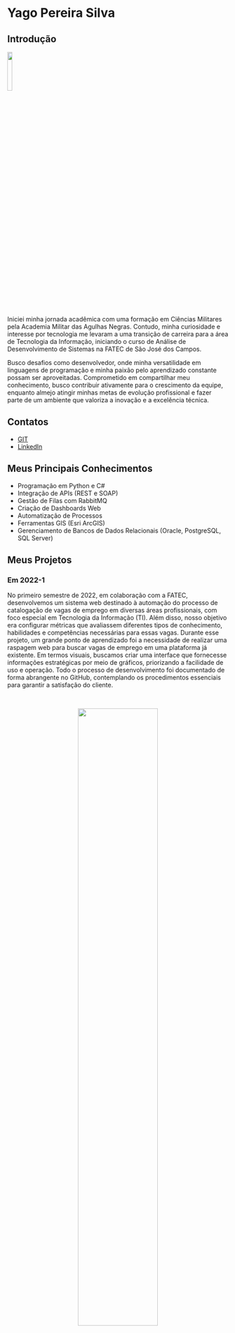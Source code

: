 # Yago Pereira Silva

## Introdução
<img src='/readme/yago.jpeg' width="15%" />

Iniciei minha jornada acadêmica com uma formação em Ciências Militares pela Academia Militar das Agulhas Negras. Contudo, minha curiosidade e interesse por tecnologia me levaram a uma transição de carreira para a área de Tecnologia da Informação, iniciando o curso de Análise de Desenvolvimento de Sistemas na FATEC de São José dos Campos.

Busco desafios como desenvolvedor, onde minha versatilidade em linguagens de programação e minha paixão pelo aprendizado constante possam ser aproveitadas. Comprometido em compartilhar meu conhecimento, busco contribuir ativamente para o crescimento da equipe, enquanto almejo atingir minhas metas de evolução profissional e fazer parte de um ambiente que valoriza a inovação e a excelência técnica.

## Contatos
* [GIT](https://github.com/YagoPSilva)
* [LinkedIn](https://www.linkedin.com/in/yago-pereira21/)

## Meus Principais Conhecimentos
* Programação em Python e C#
* Integração de APIs (REST e SOAP)
* Gestão de Filas com RabbitMQ
* Criação de Dashboards Web
* Automatização de Processos
* Ferramentas GIS (Esri ArcGIS)
* Gerenciamento de Bancos de Dados Relacionais (Oracle, PostgreSQL, SQL Server)

## Meus Projetos

### Em 2022-1


No primeiro semestre de 2022, em colaboração com a FATEC, desenvolvemos um sistema web destinado à automação do processo de catalogação de vagas de emprego em diversas áreas profissionais, com foco especial em Tecnologia da Informação (TI). Além disso, nosso objetivo era configurar métricas que avaliassem diferentes tipos de conhecimento, habilidades e competências necessárias para essas vagas. Durante esse projeto, um grande ponto de aprendizado foi a necessidade de realizar uma raspagem web para buscar vagas de emprego em uma plataforma já existente. Em termos visuais, buscamos criar uma interface que fornecesse informações estratégicas por meio de gráficos, priorizando a facilidade de uso e operação. Todo o processo de desenvolvimento foi documentado de forma abrangente no GitHub, contemplando os procedimentos essenciais para garantir a satisfação do cliente.

<br>
  <p align="center">
    <img src="readme/2022-1/gif-home-vagas.gif" width="60%" />
</p>

<br>
  <p align="center">
    <img src="readme/2022-1/cadastro-login-interfaceadm.gif" width="60%" />
</p>

<br>
  <p align="center">
    <img src="readme/2022-1/cursos-metricas-localização.gif" width="60%" />
</p>

Para mais informações:
[GIT](https://github.com/Fiv5TechCo/API-1ADS-2022-1)

#### Tecnologias Utilizadas
* HTML5 (Front-end) 
* CSS3 (Front-end)
* Java Script (Front-end)
* Bootstrap (Front-end)
* Python (Back-end)
* Flask (Back-end)
* SQLite (Banco de Dados)
* Github (Documentação e Versonamento)
* Figma (Prototipagem)

#### Contribuições Pessoais
Durante minha participação no projeto, desempenhei um papel essencial tanto no desenvolvimento técnico quanto na gestão eficaz da equipe. Como Scrum Master, fui encarregado de liderar e coordenar as atividades do time, garantindo a adesão aos princípios ágeis e promovendo um ambiente de trabalho colaborativo e produtivo.

Minhas responsabilidades incluíam o gerenciamento das tarefas da equipe, desde o planejamento até a entrega, utilizando metodologias ágeis para garantir o cumprimento dos prazos e a qualidade do trabalho. Além disso, fui responsável por facilitar as reuniões diárias, as sessões de planejamento de sprint e as retrospectivas, promovendo a comunicação eficaz e a resolução de impedimentos.

Além do meu papel como Scrum Master, também contribuí ativamente para o desenvolvimento técnico do projeto. Fui responsável pela implementação das rotas e pela configuração inicial da aplicação com Flask, além de criar a conexão com o banco de dados SQLite e a realização da raspagem de dados por meio da biblioteca Beautiful Soup.

Na parte de interface do usuário, atuei a criação de templates HTML dinâmicos e a estilização com Bootstrap, garantindo uma experiência de usuário atraente e intuitiva. Também implementei situações lógicas em HTML usando o Jinja, como a paginação, para melhorar a usabilidade da plataforma.

Adicionalmente, desempenhei um papel-chave na geração de gráficos de burndown, fornecendo uma visão clara do progresso do projeto ao longo do tempo e auxiliando na identificação de possíveis desafios e áreas de melhoria.

Minha abordagem, combinada com minhas habilidades técnicas e de liderança, foram fundamentais para o sucesso deste projeto. Estou extremamente orgulhoso de ter contribuído de maneira significativa tanto para o desenvolvimento técnico quanto para a gestão eficaz da equipe.

#### Hard Skills
* HTML5 - Capacidade de criar estruturas semânticas em páginas web, proporcionando uma organização clara e eficiente do conteúdo. (Tenho autonomia)
* CSS3 - Habilidade para estilizar páginas web de forma autônoma, garantindo uma apresentação visual atrativa e coerente com os padrões modernos de design, utilizando frameworks como Bootstrap para agilizar o desenvolvimento. (Tenho autonomia)
* JavaScript - Competência em manipular o DOM e desenvolver lógica de programação, enriquecendo a interatividade e funcionalidade das aplicações web, e também utilizando frameworks como jQuery para simplificar o desenvolvimento. (Tenho autonomia)
* Python - Habilidade em desenvolver lógica de programação de maneira independente, utilizando Python como linguagem principal e também frameworks como Flask para desenvolvimento web. (Tenho autonomia)
* SQL - Capacidade de realizar operações CRUD de forma autônoma em bancos de dados SQLite, garantindo a eficiência e integridade na manipulação de dados. (Tenho autonomia)
Scrum Master - Experiência em liderar equipes e coordenar atividades de acordo com metodologias ágeis, garantindo o cumprimento de prazos e a qualidade do trabalho. (Tenho autonomia)
* Gráficos de Burndown - Capacidade de criar e interpretar gráficos de burndown, fornecendo insights valiosos sobre o progresso do projeto ao longo do tempo e auxiliando na tomada de decisões estratégicas. (Tenho autonomia)

#### Soft Skills
* Colaboração - Demonstrei habilidades de colaboração ao trabalhar em equipe, compartilhando conhecimento, ajudando colegas com dificuldades e contribuindo para um ambiente de trabalho positivo e produtivo.
* Adaptabilidade - Mostrei capacidade de me adaptar a diferentes situações e exigências do projeto, ajustando-me às mudanças de prioridades, prazos e requisitos conforme necessário para alcançar os objetivos.
* Pensamento Crítico - Utilizei habilidades de pensamento crítico para analisar problemas complexos, identificar soluções eficazes e tomar decisões embasadas, contribuindo para o sucesso do projeto.
* Resolução de Problemas: Demonstrei habilidades sólidas em resolução de problemas ao enfrentar desafios técnicos e encontrar soluções eficientes e inovadoras, contribuindo para o avanço e aprimoramento do projeto.
* Gestão do Tempo - Gerenciei eficientemente meu tempo e minhas tarefas, priorizando atividades, cumprindo prazos e mantendo o projeto dentro do cronograma estabelecido.
* Proatividade - Tomei iniciativas e busquei constantemente maneiras de melhorar o projeto, identificando oportunidades de otimização, antecipando possíveis problemas e tomando medidas preventivas.
* Adaptabilidade - Demonstrei flexibilidade e adaptabilidade ao lidar com mudanças de escopo, requisitos ou tecnologias, ajustando-me rapidamente às novas circunstâncias e garantindo a continuidade do progresso do projeto.

### Em 2022-2


No segundo semestre de 2022, em parceria com a TrackCash, propomos o desenvolvimento de um Software Desktop com o objetivo de otimizar o processo de reconciliação financeira. O projeto visa criar uma plataforma que autorize o acesso automatizado às informações de vendas dos clientes da TrackCash por meio de API's e planilhas, simplificando a conciliação financeira. Nosso foco será garantir uma interface intuitiva e segura, priorizando a proteção dos dados dos clientes. Todo o processo será documentado e implementado seguindo as melhores práticas de gestão de projetos, com o compromisso de atender às necessidades específicas da TrackCash.

<br>
  <p align="center">
    <img src="/readme/2022-2/Cadastro_canais_adm.gif" width="60%" />
</p>

<br>
  <p align="center">
    <img src="/readme/2022-2/Config_canais.gif" width="60%" />
</p>

<br>
  <p align="center">
    <img src="/readme/2022-2/Config_canais_token.gif" width="60%" />
</p>

Para mais informações:
[GIT](https://github.com/micael-leal/API-FATEC-2-SEM)

#### Tecnologias Utilizadas
* Java (Back-end e Front-end com JavaFX)
* MySQL (Banco de Dados)
* Figma (Prototipagem)
* Git (Versonamento)
* Github (Documentação e Versonamento)
* Scene Builder (Front-end)

#### Contribuições Pessoais
Durante o projeto em parceria com a TrackCash participei de várias etapas fundamentais do desenvolvimento do Software Desktop voltado para otimização do processo de reconciliação financeira. Em primeiro lugar, contribuí significativamente com a configuração do banco de dados, criando um script SQL detalhado que contemplava a criação das tabelas necessárias e auxiliando na modelagem dos dados, garantindo uma estrutura sólida e eficiente para armazenar as informações financeiras dos clientes da TrackCash.

Além disso, fui responsável pela implementação da lógica de recuperação de e-mail, um aspecto crucial para a segurança e a conveniência dos usuários do sistema. Utilizei o protocolo SMTP e o pacote Java Mail para desenvolver um mecanismo robusto que permitisse o envio seguro de tokens de recuperação de senha para os clientes da TrackCash, proporcionando uma experiência de usuário tranquila e confiável.

Outra contribuição significativa foi a criação da interface gráfica do sistema utilizando JavaFX, com o apoio do Scene Builder. Esta etapa envolveu a concepção e implementação de telas intuitivas e visualmente atraentes, garantindo uma experiência de usuário agradável e eficiente. Além disso, trabalhei na implementação das funcionalidades de login como administrador, garantindo que apenas usuários autorizados tivessem acesso privilegiado ao sistema, e desenvolvi interfaces adicionais para as operações específicas de administrador, garantindo uma usabilidade fluida e consistente em todo o sistema.

#### Hard Skills
* SQL - Habilidade em criar scripts SQL para configuração de bancos de dados e modelagem de dados, assegurando uma estrutura sólida e eficiente para armazenamento de informações financeiras. (Tenho autonomia)
* Protocolo SMTP e Java Mail - Competência em utilizar protocolos de comunicação e pacotes específicos como Java Mail para implementar a funcionalidade de recuperação de e-mail, garantindo a segurança e confiabilidade no envio de tokens de recuperação de senha. (Tenho autonomia)
* JavaFX e Scene Builder - Capacidade de desenvolver interfaces gráficas utilizando JavaFX e Scene Builder, proporcionando uma experiência de usuário intuitiva e atraente, e facilitando a interação com o sistema. (Tenho autonomia parcial)
* Administração de Privilégios de Usuário - Habilidade em implementar funcionalidades de login como administrador e definir privilégios de usuário, assegurando que apenas usuários autorizados tenham acesso privilegiado ao sistema. (Tenho autonomia)
* Desenvolvimento Independente - Competência em trabalhar de forma autônoma na implementação de funcionalidades específicas do projeto, demonstrando capacidade de resolver problemas e alcançar objetivos sem supervisão direta. (Tenho autonomia)

#### Soft Skills
* Comunicação Efetiva - Demonstrei habilidade em comunicar de forma clara e eficiente os requisitos do banco de dados aos membros da equipe, garantindo uma compreensão mútua e uma implementação precisa da estrutura de dados necessária para o projeto.
* Colaboração Proativa - Contribuí ativamente para as reuniões de equipe, oferecendo insights e sugestões para melhorar a lógica de recuperação de e-mail e a interface gráfica, promovendo um ambiente de colaboração e inovação.
* Resolução de Problemas - Enfrentei desafios na implementação da lógica de recuperação de e-mail, identificando e corrigindo erros no código Java Mail, garantindo que o processo de envio de tokens de recuperação de senha fosse confiável e eficaz.
* Adaptabilidade - Adaptei-me às mudanças nos requisitos do projeto, ajustando a interface gráfica com base no feedback do cliente e integrando novas funcionalidades, como a administração de privilégios de usuário, de forma oportuna e eficiente.

### Em 2023-1


No primeiro semestre de 2023, em colaboração com a Visiona, nosso objetivo foi desenvolver um aplicativo web escalável baseado em microsserviços, adotando os princípios SOLID. O projeto abrangeu todas as etapas, desde documentação até implementação e distribuição, com uso de Git, code review e CI/CD. Optamos por um banco de dados relacional para garantir a transformação eficiente de dados em informações. A proposta central envolveu a criação de um sistema de gerenciamento de usuários completo, incluindo funcionalidades como criação, visualização, edição e remoção, junto a um serviço de autenticação/autorização robusto. Este projeto representou uma oportunidade para aplicar teoria na prática, resultando em uma solução de software de alta qualidade e desempenho.

<br>
  <p align="center">
    <img src="readme/2023-1/login_dashboard.gif" width="60%" />
</p>

Para mais informações:
[GIT](https://github.com/CamilaRedondo/API-FATEC-3-SEM/tree/Development)

#### Tecnologias Utilizadas
* React (Front-end)
* NodeJS (Back-end)
* Postgres (Banco de Dados)
* Git (Versonamento)
* Github (Documentação e Versonamento)
* Figma (Prototipagem)

#### Contribuições Pessoais
Durante o primeiro semestre de 2023 desempenhei um papel importante em várias etapas do desenvolvimento da aplicação web. Em primeiro lugar, concentrei-me na criação da página de login e na implementação de componentes reutilizáveis com React no frontend. Esta tarefa foi fundamental para garantir uma interface de usuário dinâmica e responsiva, facilitando a interação dos usuários com a aplicação.

Além disso, assumi a responsabilidade pela segurança do sistema, especialmente no que diz respeito à encriptação de senhas utilizando a biblioteca Bcrypt. Esta medida foi essencial para proteger os dados sensíveis dos usuários contra possíveis ataques cibernéticos.

Outra área na qual contribuí significativamente foi na verificação da navegação na aplicação, assegurando redirecionamentos eficientes entre as diferentes páginas. Isso proporcionou uma experiência de usuário mais suave e intuitiva.

Trabalhei na implementação do sistema de recuperação de senhas por e-mail, com foco especial nas rotas de atualização de senha no backend. Isso exigiu a integração de diferentes componentes do sistema, desde a geração de tokens até a interação com serviços de e-mail, para garantir uma experiência de usuário contínua e segura.

Por fim, contribuí para a criação de uma página de not found personalizada, incluindo o design, para melhorar a experiência do usuário em situações de erro. Esta etapa foi importante para garantir uma experiência consistente e agradável para os usuários, mesmo em casos de páginas não encontradas.

#### Hard Skills
* React - Competência em desenvolver interfaces de usuário dinâmicas e responsivas utilizando o framework React, garantindo uma experiência de usuário fluída e interativa. (Tenho autonomia)
* Node.js - Habilidade em desenvolver o backend da aplicação utilizando Node.js, permitindo a construção de servidores web eficientes e escaláveis. (Tenho autonomia)
* Encriptação de Senhas com Bcrypt - Capacidade de implementar segurança de dados eficaz, protegendo as senhas dos usuários por meio da encriptação utilizando a biblioteca Bcrypt. (Tenho autonomia)
* Integração de Serviços de E-mail - Competência em integrar serviços de e-mail à aplicação, possibilitando o envio de e-mails automatizados para recuperação de senhas e outras funcionalidades. (Tenho autonomia)
* Verificação de Navegação na Aplicação - Habilidade em garantir uma navegação suave e intuitiva na aplicação, assegurando redirecionamentos eficientes entre as diferentes páginas. (Tenho autonomia)
* Criação de Interfaces Gráficas com Design - Capacidade de criar interfaces gráficas visualmente atrativas e funcionais, contribuindo para uma experiência de usuário agradável e eficiente. (Tenho autonomia)
* Desenvolvimento de Requisições HTTP com Fetch - Competência em realizar requisições HTTP utilizando o método Fetch do React, permitindo a comunicação entre o frontend e o backend de forma eficiente e assíncrona. (Tenho autonomia)
* Manipulação de Dados em Bancos de Dados Relacionais - Habilidade em realizar operações CRUD (Create, Read, Update, Delete) em bancos de dados relacionais, garantindo a eficiência na manipulação de dados da aplicação. (Tenho autonomia)

#### Soft Skills
* Comunicação Efetiva - Capacidade de comunicar de forma clara e eficiente com os membros da equipe e stakeholders, explicando detalhadamente a implementação da página de login e dos componentes reutilizáveis com React, garantindo uma compreensão mútua e alinhada dos requisitos e funcionalidades.
* Trabalho em Equipe Colaborativo - Habilidade em colaborar de forma eficaz com colegas de equipe na resolução de problemas específicos, como a integração do sistema de recuperação de senha por e-mail, discutindo soluções e compartilhando conhecimento para implementar uma funcionalidade robusta e eficiente.
* Foco em Resultados - Orientação para resultados, mantendo-se focado em alcançar objetivos específicos do projeto, como a criação do sistema de gerenciamento de usuários com funcionalidades de criação, visualização, edição e remoção, garantindo a entrega de uma solução completa e funcional.
* Resiliência - Capacidade de lidar com desafios e contratempos, como a resolução de problemas durante a implementação da lógica de recuperação de senha por e-mail, mantendo-se motivado e perseverante para encontrar soluções eficazes e garantir o progresso contínuo do projeto.
* Pensamento Crítico - Competência em analisar e avaliar diferentes abordagens para resolver problemas técnicos, como a seleção da melhor estratégia para a integração de serviços de e-mail no sistema de recuperação de senha, considerando critérios técnicos e requisitos específicos do projeto para tomar decisões informadas.

### Em 2023-2


No segundo semestre de 2023, em parceria com a Greenneat, desenvolvemos uma plataforma inovadora com o objetivo de gerenciar créditos utilizados como contrapartida na coleta de materiais pelos parceiros nos estabelecimentos cadastrados. Esta solução permitiu aos parceiros comparar e revender óleo para a Greenneat, utilizando os créditos obtidos para adquirir saneantes na loja virtual da empresa. Além disso, a plataforma ofereceu acesso a um histórico detalhado de transações para parceiros e estabelecimentos, enquanto o administrador teve controle total sobre os registros e acesso a um dashboard com informações estratégicas sobre a economia circular.

<br>
  <p align="center">
    <img src="readme/2023-2/cadastro.gif" width="60%" />
</p>

<br>
  <p align="center">
    <img src="readme/2023-2/login_recuperacaoSenha.gif" width="60%" />
</p>

Para mais informações:
[GIT](https://github.com/JoaoHenrique7/API-FATEC-4-SEM)

#### Tecnologias Utilizadas
* React (Front-end)
* NodeJS (Back-end)
* Git (Versonamento)
* Figma (Prototipagem)
* Github (Documentação e Versonamento)
* SQLite (Banco de Dados)

#### Contribuições Pessoais
Durante o projeto, desempenhei um papel fundamental em várias áreas-chave. Em primeiro lugar, liderei a criação de um sistema abrangente de listagem de usuários, tanto no frontend, desenvolvendo uma tabela componentizada utilizando React, quanto no backend, onde fui responsável pela implementação das rotas correspondentes. Esta funcionalidade foi crucial para garantir uma interface intuitiva e eficiente para os usuários.

Além disso, concentrei meus esforços na funcionalidade principal do sistema, que envolvia transações de óleo entre os usuários. Desenvolvi os formulários no frontend e implementei toda a lógica no backend, assegurando o correto armazenamento das informações no banco de dados. Isso incluiu não apenas a lógica de negócios para processar as transações, mas também a criação de algoritmos para converter valores e garantir a precisão dos cálculos.

Um aspecto adicional do meu trabalho foi a implementação de um serviço para permitir que os usuários atualizassem a quantidade de óleo disponível para transações. Este serviço foi projetado para ser simples e intuitivo, oferecendo aos usuários uma maneira fácil de manter seus estoques atualizados e prontos para transações futuras.

#### Hard Skills
* React - Competência em desenvolver componentes reutilizáveis e construir interfaces de usuário dinâmicas, proporcionando uma experiência interativa e responsiva para os usuários. (Tenho autonomia)
* Node.js - Habilidade para criar e gerenciar o backend da aplicação, desenvolvendo rotas, controladores e serviços para processar as requisições dos clientes de forma eficiente. (Tenho autonomia)
* Utilização de Banco de Dados SQLite - Habilidade em usar o SQLite para armazenar e gerenciar dados relevantes para a aplicação, como registros de transações e controle de estoque disponível. (Tenho autonomia)
* Lógica de Programação - Competência em desenvolver algoritmos e estruturas de dados eficientes, exemplificada na implementação da lógica de transações de óleo entre os usuários, garantindo o correto processamento e registro das transações. (Tenho autonomia)
* Análise de Requisitos e Regras de Negócio - Habilidade em compreender e interpretar requisitos do cliente e regras de negócio, demonstrada na análise e implementação das funcionalidades principais do sistema, como o processo de transação de óleo e controle de estoque disponível. (Tenho autonomia)

#### Soft Skills
* Colaboração Efetiva - Demonstração de habilidade em integrar a lógica de transações de óleo com outros aspectos do sistema, como a interface de usuário e o controle de estoque, em cooperação com outros membros da equipe de desenvolvimento.
* Comunicação Clara e Eficiente - Habilidade em explicar detalhadamente a implementação da lógica de transações de óleo para outros membros da equipe, garantindo uma compreensão clara do funcionamento do sistema e facilitando a colaboração no projeto.
* Resolução de Problemas em Equipe - Capacidade de identificar e resolver problemas relacionados à lógica de transações de óleo em conjunto com outros desenvolvedores, implementando soluções criativas e eficazes para garantir o funcionamento adequado do sistema.
* Adaptabilidade - Flexibilidade para ajustar a lógica de transações de óleo conforme necessário, em resposta a mudanças nos requisitos do projeto ou nos feedbacks dos usuários, garantindo que o sistema permaneça eficiente e atualizado.
* Foco em Resultados - Orientação para alcançar os objetivos específicos relacionados à lógica de transações de óleo, priorizando tarefas e recursos para garantir que o componente essencial do sistema seja entregue dentro dos prazos estabelecidos.
* Atitude Proativa - Iniciativa em antecipar possíveis problemas na lógica de transações de óleo e tomar medidas preventivas para evitá-los, garantindo a estabilidade e o desempenho do sistema durante todo o desenvolvimento.

### Em 2024-1
Mesmo formato

### Em 2024-2
Mesmo formato